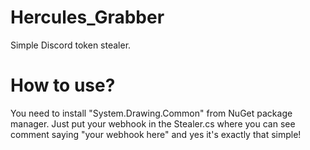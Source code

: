 # Hercules_Grabber
Simple Discord token stealer.

# How to use?
You need to install "System.Drawing.Common" from NuGet package manager.
Just put your webhook in the Stealer.cs where you can see comment saying "your webhook here" and yes it's exactly that simple!
